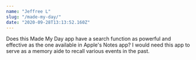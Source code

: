 ```yaml
---
name: "Jeffree L"
slug: "/made-my-day/"
date: "2020-09-28T13:13:52.160Z"
---
```

Does this Made My Day app have a search function as powerful and effective as the one available in Apple&#x27;s Notes app?   I would need this app to serve as a memory aide to recall various events in the past.
